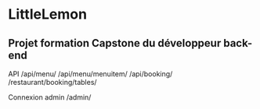 # LittleLemon

## Projet formation Capstone du développeur back-end

API
/api/menu/
/api/menu/menuitem/
/api/booking/
/restaurant/booking/tables/

Connexion admin
/admin/
